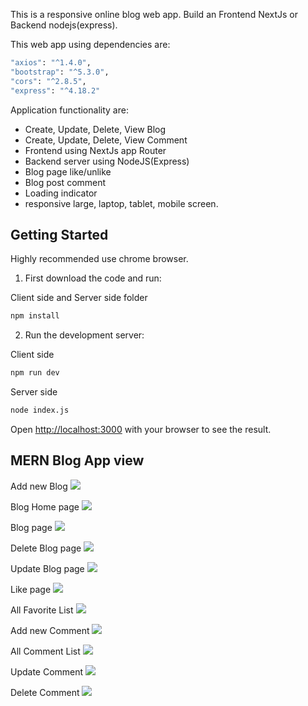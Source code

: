 This is a responsive online blog web app. Build an Frontend NextJs or Backend nodejs(express).

This web app using dependencies are:
```bash
"axios": "^1.4.0",
"bootstrap": "^5.3.0",
"cors": "^2.8.5",
"express": "^4.18.2"
```

Application functionality are:
- Create, Update, Delete, View Blog
- Create, Update, Delete, View Comment
- Frontend using NextJs app Router
- Backend server using NodeJS(Express)
- Blog page like/unlike
- Blog post comment
- Loading indicator
- responsive large, laptop, tablet, mobile screen.

## Getting Started
Highly recommended use chrome browser.

1. First download the code and run:

Client side and Server side folder
```bash
npm install
```

2. Run the development server:

Client side
```bash
npm run dev
```
Server side
```bash
node index.js
```

Open [http://localhost:3000](http://localhost:3000) with your browser to see the result.

## MERN Blog App view
Add new Blog
![](client/public/createBlog.png)

Blog Home page
![](client/public/blogHome.png)

Blog page
![](client/public/blogPage.png)

Delete Blog page
![](client/public/deleteBlog.png)

Update Blog page
![](client/public/editBlog.png)

Like page
![](client/public/likePage.png)

All Favorite List
![](client/public/favoriteList.png)

Add new Comment
![](client/public/addComment.png)

All Comment List
![](client/public/allComment.png)

Update Comment
![](client/public/updateComment.png)

Delete Comment
![](client/public/deleteComment.png)

